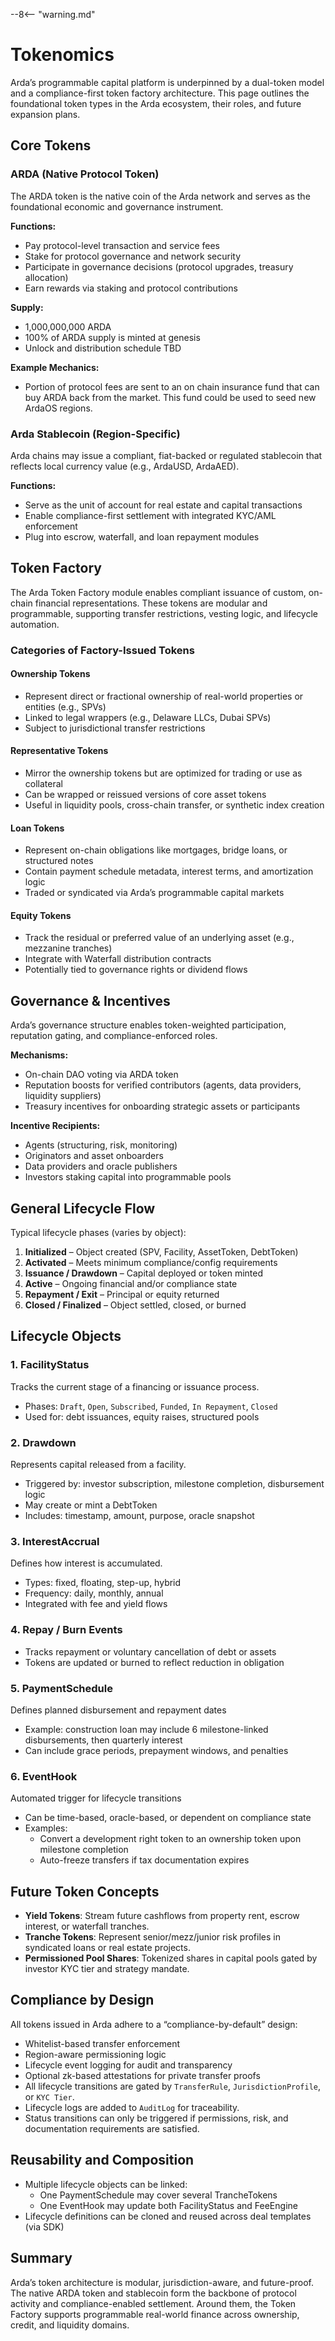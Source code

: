 --8<-- "warning.md"
# Tokenomics

Arda’s programmable capital platform is underpinned by a dual-token model and a compliance-first token factory architecture. This page outlines the foundational token types in the Arda ecosystem, their roles, and future expansion plans.

## Core Tokens

### ARDA (Native Protocol Token)

The ARDA token is the native coin of the Arda network and serves as the foundational economic and governance instrument.

**Functions:**

- Pay protocol-level transaction and service fees
- Stake for protocol governance and network security
- Participate in governance decisions (protocol upgrades, treasury allocation)
- Earn rewards via staking and protocol contributions

**Supply:**

- 1,000,000,000 ARDA
- 100% of ARDA supply is minted at genesis
- Unlock and distribution schedule TBD

**Example Mechanics:**

- Portion of protocol fees are sent to an on chain insurance fund that can buy ARDA back from the market. This fund could be used to seed new ArdaOS regions.

### Arda Stablecoin (Region-Specific)

Arda chains may issue a compliant, fiat-backed or regulated stablecoin that reflects local currency value (e.g., ArdaUSD, ArdaAED).

**Functions:**

- Serve as the unit of account for real estate and capital transactions
- Enable compliance-first settlement with integrated KYC/AML enforcement
- Plug into escrow, waterfall, and loan repayment modules

## Token Factory

The Arda Token Factory module enables compliant issuance of custom, on-chain financial representations. These tokens are modular and programmable, supporting transfer restrictions, vesting logic, and lifecycle automation.

### Categories of Factory-Issued Tokens

#### Ownership Tokens
- Represent direct or fractional ownership of real-world properties or entities (e.g., SPVs)
- Linked to legal wrappers (e.g., Delaware LLCs, Dubai SPVs)
- Subject to jurisdictional transfer restrictions

#### Representative Tokens
- Mirror the ownership tokens but are optimized for trading or use as collateral
- Can be wrapped or reissued versions of core asset tokens
- Useful in liquidity pools, cross-chain transfer, or synthetic index creation

#### Loan Tokens
- Represent on-chain obligations like mortgages, bridge loans, or structured notes
- Contain payment schedule metadata, interest terms, and amortization logic
- Traded or syndicated via Arda’s programmable capital markets

#### Equity Tokens
- Track the residual or preferred value of an underlying asset (e.g., mezzanine tranches)
- Integrate with Waterfall distribution contracts
- Potentially tied to governance rights or dividend flows

## Governance & Incentives

Arda’s governance structure enables token-weighted participation, reputation gating, and compliance-enforced roles.

**Mechanisms:**

- On-chain DAO voting via ARDA token
- Reputation boosts for verified contributors (agents, data providers, liquidity suppliers)
- Treasury incentives for onboarding strategic assets or participants

**Incentive Recipients:**

- Agents (structuring, risk, monitoring)
- Originators and asset onboarders
- Data providers and oracle publishers
- Investors staking capital into programmable pools

## General Lifecycle Flow

Typical lifecycle phases (varies by object):

1. **Initialized** – Object created (SPV, Facility, AssetToken, DebtToken)
2. **Activated** – Meets minimum compliance/config requirements
3. **Issuance / Drawdown** – Capital deployed or token minted
4. **Active** – Ongoing financial and/or compliance state
5. **Repayment / Exit** – Principal or equity returned
6. **Closed / Finalized** – Object settled, closed, or burned

## Lifecycle Objects

### 1. **FacilityStatus**
Tracks the current stage of a financing or issuance process.

- Phases: `Draft`, `Open`, `Subscribed`, `Funded`, `In Repayment`, `Closed`
- Used for: debt issuances, equity raises, structured pools

### 2. **Drawdown**
Represents capital released from a facility.

- Triggered by: investor subscription, milestone completion, disbursement logic
- May create or mint a DebtToken
- Includes: timestamp, amount, purpose, oracle snapshot

### 3. **InterestAccrual**
Defines how interest is accumulated.

- Types: fixed, floating, step-up, hybrid
- Frequency: daily, monthly, annual
- Integrated with fee and yield flows

### 4. **Repay / Burn Events**
- Tracks repayment or voluntary cancellation of debt or assets
- Tokens are updated or burned to reflect reduction in obligation

### 5. **PaymentSchedule**
Defines planned disbursement and repayment dates

- Example: construction loan may include 6 milestone-linked disbursements, then quarterly interest
- Can include grace periods, prepayment windows, and penalties

### 6. **EventHook**
Automated trigger for lifecycle transitions

- Can be time-based, oracle-based, or dependent on compliance state
- Examples:
  - Convert a development right token to an ownership token upon milestone completion
  - Auto-freeze transfers if tax documentation expires

## Future Token Concepts

- **Yield Tokens**: Stream future cashflows from property rent, escrow interest, or waterfall tranches.
- **Tranche Tokens**: Represent senior/mezz/junior risk profiles in syndicated loans or real estate projects.
- **Permissioned Pool Shares**: Tokenized shares in capital pools gated by investor KYC tier and strategy mandate.

## Compliance by Design

All tokens issued in Arda adhere to a “compliance-by-default” design:

- Whitelist-based transfer enforcement
- Region-aware permissioning logic
- Lifecycle event logging for audit and transparency
- Optional zk-based attestations for private transfer proofs
- All lifecycle transitions are gated by `TransferRule`, `JurisdictionProfile`, or `KYC Tier`.
- Lifecycle logs are added to `AuditLog` for traceability.
- Status transitions can only be triggered if permissions, risk, and documentation requirements are satisfied.

## Reusability and Composition

- Multiple lifecycle objects can be linked:
  - One PaymentSchedule may cover several TrancheTokens
  - One EventHook may update both FacilityStatus and FeeEngine
- Lifecycle definitions can be cloned and reused across deal templates (via SDK)

## Summary

Arda’s token architecture is modular, jurisdiction-aware, and future-proof. The native ARDA token and stablecoin form the backbone of protocol activity and compliance-enabled settlement. Around them, the Token Factory supports programmable real-world finance across ownership, credit, and liquidity domains.

